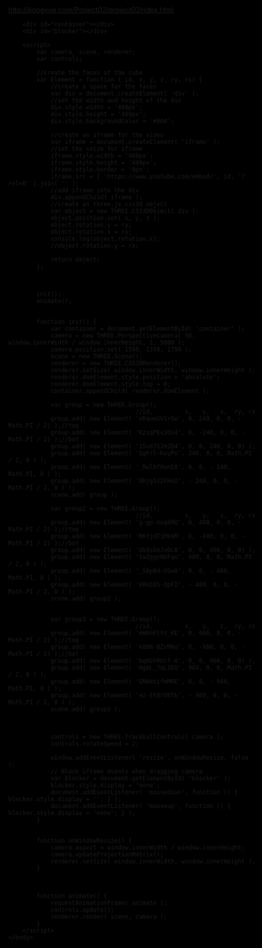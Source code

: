 http://kongvue.com/Project02/project02index.html

<!DOCTYPE html>
<html>
	<head>
		<title>Kong Vue Project 2</title>
		<meta charset="utf-8">
		<meta name="viewport" content="width=device-width, user-scalable=no, minimum-scale=1.0, maximum-scale=1.0">
		<style>
			html, body {
				height: 100%;
				overflow: hidden;
				background-color: black;
				background-image: url(img1.jpg);
			}
			#blocker {
				position: absolute;
				/* background-color: rgba(255, 0, 0, 0.5); */
				top: 0px;
				left: 0px;
				width: 100%;
				height: 100%;
			}
		</style>
	</head>
	<body>
		<script src="three.js"></script>
		<script src="TrackballControls.js"></script>
		<script src="CSS3DRenderer.js"></script>

		<div id="container"></div>
		<div id="blocker"></div>

		<script>
			var camera, scene, renderer;
			var controls;

			//create the faces of the cube 
			var Element = function ( id, x, y, z, ry, rx) {
				//create a space for the faces
				var div = document.createElement( 'div' );
				//set the width and height of the div
				div.style.width = '480px';
				div.style.height = '480px';
				div.style.backgroundColor = '#000';

				//create an iframe for the video
				var iframe = document.createElement( 'iframe' );
				//set the seize for iframe
				iframe.style.width = '480px';
				iframe.style.height = '480px';
				iframe.style.border = '0px';
				iframe.src = [ 'https://www.youtube.com/embed/', id, '?rel=0' ].join( '' );
				//add iframe into the div
				div.appendChild( iframe );
				//create an three.js css3d object
				var object = new THREE.CSS3DObject( div );
				object.position.set( x, y, z );
				object.rotation.y = ry;
				object.rotation.x = rx;
				console.log(object.rotation.x);
				//object.rotation.y = rx;

				return object;
			};



			init();
			animate();


			function init() {
				var container = document.getElementById( 'container' );
				camera = new THREE.PerspectiveCamera( 50, window.innerWidth / window.innerHeight, 1, 5000 );
				camera.position.set( 1500, 1350, 1750 );
				scene = new THREE.Scene();
				renderer = new THREE.CSS3DRenderer();
				renderer.setSize( window.innerWidth, window.innerHeight );
				renderer.domElement.style.position = 'absolute';
				renderer.domElement.style.top = 0;
				container.appendChild( renderer.domElement );

				var group = new THREE.Group();
										//id,         x,   y,   z,  ry, rx 
				group.add( new Element( 'xRqueGV1r5w', 0, 240, 0, 0, -Math.PI / 2) );//top
				group.add( new Element( 'K2sqPEvJOs4', 0, -240, 0, 0, -Math.PI / 2) );//bot
				group.add( new Element( '1SudJSJm2Q4', 0, 0, 240, 0, 0) );
				group.add( new Element( 'SgFrl-KwyPs', 240, 0, 0, Math.PI / 2, 0 ) );
				group.add( new Element( '_Rwlbf0wnE8', 0, 0, - 240, Math.PI, 0 ) );
				group.add( new Element( '0Djg5z2FHoI', - 240, 0, 0, - Math.PI / 2, 0 ) );
				scene.add( group );

				var group2 = new THREE.Group();
										//id,         x,   y,   z,  ry, rx 
				group.add( new Element( 'g-gp-Voq6MQ', 0, 480, 0, 0, -Math.PI / 2) );//top
				group.add( new Element( 'RKYjdTiMkXM', 0, -480, 0, 0, -Math.PI / 2) );//bot
				group.add( new Element( 'UkdsGeJxDcA', 0, 0, 480, 0, 0) );
				group.add( new Element( 'twZggnNbFqo', 480, 0, 0, Math.PI / 2, 0 ) );
				group.add( new Element( '_SBpBd-USw8', 0, 0, - 480, Math.PI, 0 ) );
				group.add( new Element( 'kRH385-XpFI', - 480, 0, 0, - Math.PI / 2, 0 ) );
				scene.add( group2 );


				var group3 = new THREE.Group();
										//id,         x,   y,   z,  ry, rx 
				group.add( new Element( 'mW6hFttt_KE', 0, 960, 0, 0, -Math.PI / 2) );//top
				group.add( new Element( 'k0DN-BZrM4o', 0, -960, 0, 0, -Math.PI / 2) );//bot
				group.add( new Element( 'bq6bYRUcf-A', 0, 0, 960, 0, 0) );
				group.add( new Element( 'Hg6L_7qLIEQ', 960, 0, 0, Math.PI / 2, 0 ) );
				group.add( new Element( 'GNWatifmMRE', 0, 0, - 960, Math.PI, 0 ) );
				group.add( new Element( 'ez-Et0rV8Tk', - 960, 0, 0, - Math.PI / 2, 0 ) );
				scene.add( group3 );



				controls = new THREE.TrackballControls( camera );
				controls.rotateSpeed = 2;

				window.addEventListener( 'resize', onWindowResize, false );
				// Block iframe events when dragging camera
				var blocker = document.getElementById( 'blocker' );
				blocker.style.display = 'none';
				document.addEventListener( 'mousedown', function () { blocker.style.display = ''; } );
				document.addEventListener( 'mouseup', function () { blocker.style.display = 'none'; } );
			}


			function onWindowResize() {
				camera.aspect = window.innerWidth / window.innerHeight;
				camera.updateProjectionMatrix();
				renderer.setSize( window.innerWidth, window.innerHeight );
			}


			
			function animate() {
				requestAnimationFrame( animate );
				controls.update();
				renderer.render( scene, camera );
			}
		</script>
	</body>
</html>